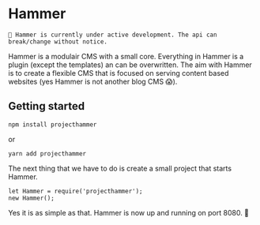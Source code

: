 # Hammer
```
🙏 Hammer is currently under active development. The api can break/change without notice.
```

Hammer is a modulair CMS with a small core. Everything in Hammer is a plugin (except the templates) an can be overwritten. The aim with Hammer is to create a flexible CMS that is focused on serving content based websites (yes Hammer is not another blog CMS 😱).

## Getting started

```
npm install projecthammer
```
or
```
yarn add projecthammer
```

The next thing that we have to do is create a small project that starts Hammer.

```
let Hammer = require('projecthammer');
new Hammer();
```

Yes it is as simple as that. Hammer is now up and running on port 8080. 🎉
